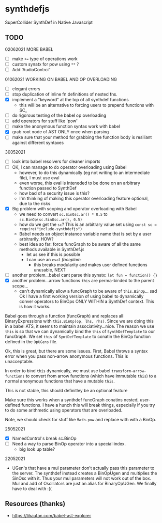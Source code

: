 # synthdefjs
SuperCollider SynthDef in Native Javascript

## TODO
02062021 MORE BABEL
- [ ] make `+=` type of operations work
- [ ] custom synatx for pow using `**` ?
- [ ] Add 'AudioControl'

01062021
WORKING ON BABEL AND OP OVERLOADING
- [ ] elegant errors
- [ ] stop duplication of inline fn definitions of nested fns.
- [x] implement a "keyword" at the top of all synthdef functions
	- this will be an alternative to forcing users to prepend functions with SC_
- [ ] do rigorous testing of the babel op overloading
- [ ] add operators for stuff like 'pow' 
- [ ] make the anonymous function syntax work with babel
- [x] grab root node of AST ONLY once when parsing
- [ ] make sure that your method for grabbing the function body is resiliant against different syntaxes

30052021
- [ ] look into babel resolvers for cleaner imports
- [ ] OK, I can manage to do operator overloading using Babel
	- however, to do this dynamically (eg not writing to an intermediate file), I must use eval
	- even worse, this eval is inteneded to be done on an arbitrary function passed to SynthDef
	- how bad of a security issue is this? 
	- I'm thinking of making this operator overloading feature optional, due to the risks
- [x] Big problem with scoping and operator overloading with Babel 
	- we need to convert `sc.SinOsc.ar() * 0.5` to `sc.BinOp(sc.SinOsc.ar(), 0.5)` 
	- how do we get the `sc`? This is an arbitrary value set using `const sc = require("include-synthdefjs")`
	- Babel needs an object instance variable name that is set by a user arbitrarily. HOW?
	- best idea so far: force funcGraph to be aware of all the same methods available in SynthDef.js
		- let us see if this is possible
		- I can use an `eval` *faceplam*
			- this breaks modularity and makes user defined functions unusable, NEXT
- [ ] another problem...babel cant parse this synatx: `let fun = function() {}`
- [x] another problem...arrow functions `this` are perma-binded to the parent scope...
	- can't dynamically allow a funcGraph to be aware of `this.BinOp`... sad
Ok I have a first working version of using babel to dynamically conver operators to BinOps ONLY WITHIN a SynthDef context. This is how it works.  

Babel goes through a function (funcGraph) and replaces all BinaryExpressions with `this.BinOp(op, lhs, rhs)`. Since we are doing this in a babel ATS, it seems to maintain associativity...nice. The reason we use `this` is so that we can dynamically bind the `this` of `SynthDefTemplate` to our funcGraph. We set `this` of `SyntDefTemplate` to conatin the BinOp function defined in the `OpUGens` file.

Ok, this is great, but there are some issues. First, Babel throws a syntax error when you pass non-arrow anonymous functions. This is unacceptable.

In order to bind `this` dynamically, we must use babel `transform-arrow-functions` to convert from arrow functions (which have immutable `this`) to a normal anonymous functions that have a mutable `this`.

This is not stable, this should definitley be an optional feature

Make sure this works when a synthdef funcGraph conatins nested, user-defined functions. I have a hunch this will break things, especially if you try to do some arithmetic using operators that are overloaded.

Note, we should check for stuff like `Math.pow` and replace with with a BinOp.

25052021
- [x] NamedControl's break sc.BinOp
- [ ] Need a way to parse BinOp operator into a special index. 
    - big look up table?

22052021
- UGen's that have a mul parameter don't actually pass this parameter to the server. The synthdef instead creates a BinOpUgen and multiplies the SinOsc with it. Thus your mul parameters will not work out of the box. Mul and add of Oscillators are just an alias for BinaryOpUGen. We finally have to deal with :((

## Resources (thanks)
- https://lihautan.com/babel-ast-explorer 
